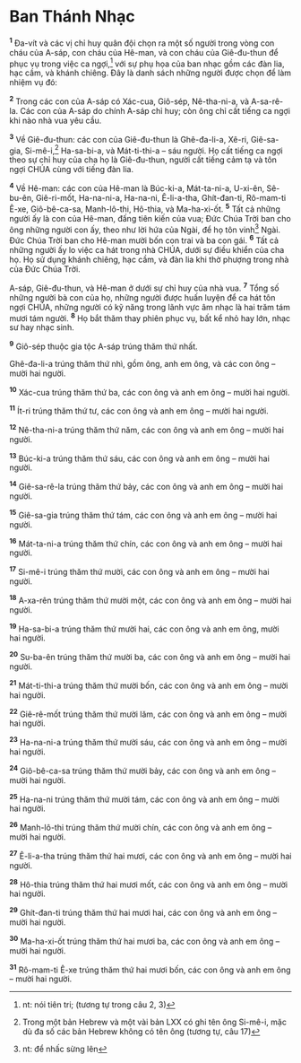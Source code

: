 

# Ban Thánh Nhạc
<sup><b>1</b></sup> Đa-vít và các vị chỉ huy quân đội chọn ra một số người trong vòng con cháu của A-sáp, con cháu của Hê-man, và con cháu của Giê-đu-thun để phục vụ trong việc ca ngợi,[^1] với sự phụ họa của ban nhạc gồm các đàn lia, hạc cầm, và khánh chiêng. Đây là danh sách những người được chọn để làm nhiệm vụ đó:

<sup><b>2</b></sup> Trong các con của A-sáp có Xác-cua, Giô-sép, Nê-tha-ni-a, và A-sa-rê-la. Các con của A-sáp do chính A-sáp chỉ huy; còn ông chỉ cất tiếng ca ngợi khi nào nhà vua yêu cầu.

<sup><b>3</b></sup> Về Giê-đu-thun: các con của Giê-đu-thun là Ghê-đa-li-a, Xê-ri, Giê-sa-gia, Si-mê-i,[^2] Ha-sa-bi-a, và Mát-ti-thi-a – sáu người. Họ cất tiếng ca ngợi theo sự chỉ huy của cha họ là Giê-đu-thun, người cất tiếng cảm tạ và tôn ngợi CHÚA cùng với tiếng đàn lia.

<sup><b>4</b></sup> Về Hê-man: các con của Hê-man là Búc-ki-a, Mát-ta-ni-a, U-xi-ên, Sê-bu-ên, Giê-ri-mốt, Ha-na-ni-a, Ha-na-ni, Ê-li-a-tha, Ghít-đan-ti, Rô-mam-ti Ê-xe, Giô-bê-ca-sa, Manh-lô-thi, Hô-thia, và Ma-ha-xi-ốt. <sup><b>5</b></sup> Tất cả những người ấy là con của Hê-man, đấng tiên kiến của vua; Đức Chúa Trời ban cho ông những người con ấy, theo như lời hứa của Ngài, để họ tôn vinh[^3] Ngài. Đức Chúa Trời ban cho Hê-man mười bốn con trai và ba con gái. <sup><b>6</b></sup> Tất cả những người ấy lo việc ca hát trong nhà CHÚA, dưới sự điều khiển của cha họ. Họ sử dụng khánh chiêng, hạc cầm, và đàn lia khi thờ phượng trong nhà của Đức Chúa Trời.

A-sáp, Giê-đu-thun, và Hê-man ở dưới sự chỉ huy của nhà vua. <sup><b>7</b></sup> Tổng số những người bà con của họ, những người được huấn luyện để ca hát tôn ngợi CHÚA, những người có kỹ năng trong lãnh vực âm nhạc là hai trăm tám mươi tám người. <sup><b>8</b></sup> Họ bắt thăm thay phiên phục vụ, bất kể nhỏ hay lớn, nhạc sư hay nhạc sinh.

<sup><b>9</b></sup> Giô-sép thuộc gia tộc A-sáp trúng thăm thứ nhất.

Ghê-đa-li-a trúng thăm thứ nhì, gồm ông, anh em ông, và các con ông – mười hai người.

<sup><b>10</b></sup> Xác-cua trúng thăm thứ ba, các con ông và anh em ông – mười hai người.

<sup><b>11</b></sup> Ít-ri trúng thăm thứ tư, các con ông và anh em ông – mười hai người.

<sup><b>12</b></sup> Nê-tha-ni-a trúng thăm thứ năm, các con ông và anh em ông – mười hai người.

<sup><b>13</b></sup> Búc-ki-a trúng thăm thứ sáu, các con ông và anh em ông – mười hai người.

<sup><b>14</b></sup> Giê-sa-rê-la trúng thăm thứ bảy, các con ông và anh em ông – mười hai người.

<sup><b>15</b></sup> Giê-sa-gia trúng thăm thứ tám, các con ông và anh em ông – mười hai người.

<sup><b>16</b></sup> Mát-ta-ni-a trúng thăm thứ chín, các con ông và anh em ông – mười hai người.

<sup><b>17</b></sup> Si-mê-i trúng thăm thứ mười, các con ông và anh em ông – mười hai người.

<sup><b>18</b></sup> A-xa-rên trúng thăm thứ mười một, các con ông và anh em ông – mười hai người.

<sup><b>19</b></sup> Ha-sa-bi-a trúng thăm thứ mười hai, các con ông và anh em ông, mười hai người.

<sup><b>20</b></sup> Su-ba-ên trúng thăm thứ mười ba, các con ông và anh em ông – mười hai người.

<sup><b>21</b></sup> Mát-ti-thi-a trúng thăm thứ mười bốn, các con ông và anh em ông – mười hai người.

<sup><b>22</b></sup> Giê-rê-mốt trúng thăm thứ mười lăm, các con ông và anh em ông – mười hai người.

<sup><b>23</b></sup> Ha-na-ni-a trúng thăm thứ mười sáu, các con ông và anh em ông – mười hai người.

<sup><b>24</b></sup> Giô-bê-ca-sa trúng thăm thứ mười bảy, các con ông và anh em ông – mười hai người.

<sup><b>25</b></sup> Ha-na-ni trúng thăm thứ mười tám, các con ông và anh em ông – mười hai người.

<sup><b>26</b></sup> Manh-lô-thi trúng thăm thứ mười chín, các con ông và anh em ông – mười hai người.

<sup><b>27</b></sup> Ê-li-a-tha trúng thăm thứ hai mươi, các con ông và anh em ông – mười hai người.

<sup><b>28</b></sup> Hô-thia trúng thăm thứ hai mươi mốt, các con ông và anh em ông – mười hai người.

<sup><b>29</b></sup> Ghít-đan-ti trúng thăm thứ hai mươi hai, các con ông và anh em ông – mười hai người.

<sup><b>30</b></sup> Ma-ha-xi-ốt trúng thăm thứ hai mươi ba, các con ông và anh em ông – mười hai người.

<sup><b>31</b></sup> Rô-mam-ti Ê-xe trúng thăm thứ hai mươi bốn, các con ông và anh em ông – mười hai người.

[^1]: nt: nói tiên tri; (tương tự trong câu 2, 3)
[^2]: Trong một bản Hebrew và một vài bản LXX có ghi tên ông Si-mê-i, mặc dù đa số các bản Hebrew không có tên ông (tương tự, câu 17)
[^3]: nt: để nhấc sừng lên

